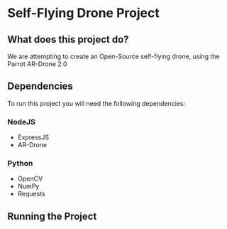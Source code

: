 # Self-Flying Drone Project

## What does this project do?
We are attempting to create an Open-Source self-flying drone, using the Parrot AR-Drone 2.0

## Dependencies
To run this project you will need the following dependencies:

### NodeJS
* ExpressJS
* AR-Drone
### Python
* OpenCV
* NumPy
* Requests

## Running the Project